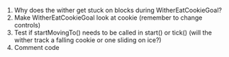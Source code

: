 1. Why does the wither get stuck on blocks during WitherEatCookieGoal?
2. Make WitherEatCookieGoal look at cookie (remember to change controls)
3. Test if startMovingTo() needs to be called in start() or tick() (will the wither track a falling cookie or one sliding on ice?)
4. Comment code

